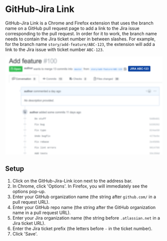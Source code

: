 # GitHub-Jira Link

GitHub-Jira Link is a Chrome and Firefox extension that uses the branch name on a GitHub pull request page to add a link to the Jira issue corresponding to the pull request. In order for it to work, the branch name needs to contain the Jira ticket number in between slashes. For example, for the branch name `story/add-feature/ABC-123`, the extension will add a link to the Jira issue with ticket number `ABC-123`.

![GitHub-Jira Link](screenshot.png)

## Setup

1. Click on the GitHub-Jira-Link icon next to the address bar.
1. In Chrome, click 'Options'. In Firefox, you will immediately see the options pop-up.
1. Enter your GitHub organization name (the string after `github.com/` in a pull request URL).
1. Enter your GitHub repo name (the string after the GitHub organization name in a pull request URL).
1. Enter your Jira organization name (the string before `.atlassian.net` in a Jira ticket URL).
1. Enter the Jira ticket prefix (the letters before `-` in the ticket number).
1. Click 'Save'.
